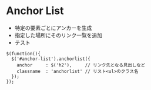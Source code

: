 # Anchor List

- 特定の要素ごとにアンカーを生成
- 指定した場所にそのリンク一覧を追加
- テスト

```
$(function(){
  $('#anchor-list').anchorlist({
    anchor     : $('h2'),     // リンク先となる見出しなど
    classname  : 'anchorlist' // リスト<ul>のクラス名
  });
});
```
